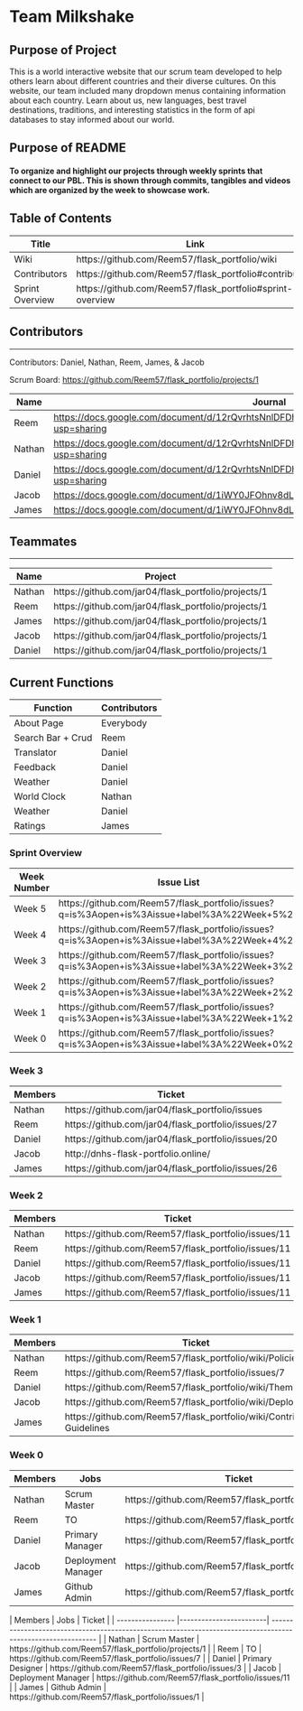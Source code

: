 # Team Milkshake

## Purpose of Project
This is a world interactive website that our scrum team developed to help others learn about different countries and their diverse cultures. On this website, our team included many dropdown menus containing information about each country. Learn about us, new languages, best travel destinations, traditions, and interesting statistics in the form of api databases to stay informed about our world.

## Purpose of README
#### To organize and highlight our projects through weekly sprints that connect to our PBL. This is shown through commits, tangibles and videos which are organized by the week to showcase work.

## Table of Contents
<table>
  <thead>
    <tr>
      <th>Title</th>
      <th>Link</th>
    </tr>
  </thead>
  <tbody>
    <tr>
      <td>Wiki</td>
      <td href="https://github.com/Reem57/flask_portfolio/wiki">https://github.com/Reem57/flask_portfolio/wiki</td>
    </tr>
    <tr>
      <td>Contributors</td>
      <td href="https://github.com/Reem57/flask_portfolio#contributors">https://github.com/Reem57/flask_portfolio#contributors</td>
    </tr>
    <tr>
      <td>Sprint Overview</td>
      <td href="https://github.com/Reem57/flask_portfolio#sprint-overview">https://github.com/Reem57/flask_portfolio#sprint-overview</td>
    </tr>
  </tbody>
</table>

## Contributors
---------------------------------------

Contributors: Daniel, Nathan, Reem, James, & Jacob

Scrum Board: https://github.com/Reem57/flask_portfolio/projects/1

| Name             | Journal                                                                                                      |
| ---------------- | ------------------------------------------------------------------------------------------------------------ |
|  Reem | https://docs.google.com/document/d/12rQvrhtsNnlDFDhkCI9sT8w7fTD3y-4FW6W8LPLuf9w/edit?usp=sharing |
|  Nathan | https://docs.google.com/document/d/12rQvrhtsNnlDFDhkCI9sT8w7fTD3y-4FW6W8LPLuf9w/edit?usp=sharing |
|  Daniel | https://docs.google.com/document/d/12rQvrhtsNnlDFDhkCI9sT8w7fTD3y-4FW6W8LPLuf9w/edit?usp=sharing |
|  Jacob | https://docs.google.com/document/d/1iWY0JFOhnv8dLGOX7WXPdvvbnUYI_WglTmJvhG3r4QQ/edit |
|  James | https://docs.google.com/document/d/1iWY0JFOhnv8dLGOX7WXPdvvbnUYI_WglTmJvhG3r4QQ/edit |

## Teammates
---------------------------------------
<table>
  <thead>
    <tr>
      <th>Name</th>
      <th>Project</th>
    </tr>
  </thead>
  <tbody>
    <tr>
      <td>Nathan</td>
      <td>https://github.com/jar04/flask_portfolio/projects/1</td>
    </tr>
    <tr>
      <td>Reem</td>
      <td>https://github.com/jar04/flask_portfolio/projects/1</td>
    </tr><tr>
      <td>James</td>
      <td>https://github.com/jar04/flask_portfolio/projects/1</td>
    </tr>
    <tr>
      <td>Jacob</td>
      <td>https://github.com/jar04/flask_portfolio/projects/1</td>
    </tr>
    <tr>
      <td>Daniel</td>
      <td>https://github.com/jar04/flask_portfolio/projects/1</td>
    </tr>
  </tbody>
</table>

## Current Functions
<table>
  <thead>
    <tr>
      <th>Function</th>
      <th>Contributors</th>
    </tr>
  </thead>
  <tbody>
    <tr>
      <td>About Page</td>
      <td>Everybody</td>
    </tr>
    <tr>
      <td>Search Bar + Crud</td>
      <td>Reem</td>
    </tr>
    <tr>
      <td>Translator</td>
      <td>Daniel</td>
    </tr>
    <tr>
      <td>Feedback</td>
      <td>Daniel</td>
    </tr>
    <tr>
      <td>Weather</td>
      <td>Daniel</td>
    </tr>
    <tr>
      <td>World Clock</td>
      <td>Nathan</td>
    </tr>
    <tr>
      <td>Weather</td>
      <td>Daniel</td>
    </tr>
    <tr>
      <td>Ratings</td>
      <td>James</td>
    </tr>
  </tbody>
  
</table>

### Sprint Overview
<table>
  <thead>
    <tr>
      <th>Week Number</th>
      <th>Issue List</th>
    </tr>
  </thead>
  <tbody>
    <tr>
      <td>Week 5</td>
      <td>https://github.com/Reem57/flask_portfolio/issues?q=is%3Aopen+is%3Aissue+label%3A%22Week+5%22</td>
    </tr>
    <tr>
      <td>Week 4</td>
      <td>https://github.com/Reem57/flask_portfolio/issues?q=is%3Aopen+is%3Aissue+label%3A%22Week+4%22</td>
    </tr><tr>
      <td>Week 3</td>
      <td>https://github.com/Reem57/flask_portfolio/issues?q=is%3Aopen+is%3Aissue+label%3A%22Week+3%22</td>
    </tr>
    <tr>
      <td>Week 2</td>
      <td>https://github.com/Reem57/flask_portfolio/issues?q=is%3Aopen+is%3Aissue+label%3A%22Week+2%22</td>
    </tr>
    <tr>
      <td>Week 1</td>
      <td>https://github.com/Reem57/flask_portfolio/issues?q=is%3Aopen+is%3Aissue+label%3A%22Week+1%22</td>
    </tr>
    <tr>
      <td>Week 0</td>
      <td>https://github.com/Reem57/flask_portfolio/issues?q=is%3Aopen+is%3Aissue+label%3A%22Week+0%22</td>
    </tr>
  </tbody>
</table>

### Week 3
<table>
  <thead>
    <tr>
      <th>Members</th>
      <th>Ticket</th>
    </tr>
  </thead>
  <tbody>
    <tr>
      <td>Nathan</td>
      <td>https://github.com/jar04/flask_portfolio/issues</td>
    </tr>
    <tr>
      <td>Reem</td>
      <td>https://github.com/jar04/flask_portfolio/issues/27</td>
    </tr><tr>
      <td>Daniel</td>
      <td>https://github.com/jar04/flask_portfolio/issues/20</td>
    </tr>
    <tr>
      <td>Jacob</td>
      <td>http://dnhs-flask-portfolio.online/</td>
    </tr>
    <tr>
      <td>James</td>
      <td>https://github.com/jar04/flask_portfolio/issues/26</td>
    </tr>
  </tbody>
</table>

### Week 2
<table>
  <thead>
    <tr>
      <th>Members</th>
      <th>Ticket</th>
    </tr>
  </thead>
  <tbody>
    <tr>
      <td>Nathan</td>
      <td>https://github.com/Reem57/flask_portfolio/issues/11</td>
    </tr>
    <tr>
      <td>Reem</td>
      <td>https://github.com/Reem57/flask_portfolio/issues/11</td>
    </tr><tr>
      <td>Daniel</td>
      <td>https://github.com/Reem57/flask_portfolio/issues/11</td>
    </tr>
    <tr>
      <td>Jacob</td>
      <td>https://github.com/Reem57/flask_portfolio/issues/11</td>
    </tr>
    <tr>
      <td>James</td>
      <td>https://github.com/Reem57/flask_portfolio/issues/11</td>
    </tr>
  </tbody>
</table>

### Week 1
<table>
  <thead>
    <tr>
      <th>Members</th>
      <th>Ticket</th>
    </tr>
  </thead>
  <tbody>
    <tr>
      <td>Nathan</td>
      <td>https://github.com/Reem57/flask_portfolio/wiki/Policies</td>
    </tr>
    <tr>
      <td>Reem</td>
      <td>https://github.com/Reem57/flask_portfolio/issues/7</td>
    </tr><tr>
      <td>Daniel</td>
      <td>https://github.com/Reem57/flask_portfolio/wiki/Theme</td>
    </tr>
    <tr>
      <td>Jacob</td>
      <td>https://github.com/Reem57/flask_portfolio/wiki/Deployment</td>
    </tr>
    <tr>
      <td>James</td>
      <td>https://github.com/Reem57/flask_portfolio/wiki/Contribution-Guidelines</td>
    </tr>
  </tbody>
</table>


### Week 0
<table>
  <thead>
    <tr>
      <th>Members</th>
      <th>Jobs</th>
      <th>Ticket</th>
    </tr>
  </thead>
  <tbody>
    <tr>
      <td>Nathan</td>
      <td>Scrum Master</td>
      <td>https://github.com/Reem57/flask_portfolio/projects/1</td>
    </tr>
    <tr>
      <td>Reem</td>
      <td>TO</td>
      <td>https://github.com/Reem57/flask_portfolio/issues/7</td>
    </tr>
    <tr>
      <td>Daniel</td>
      <td>Primary Manager</td>
      <td>https://github.com/Reem57/flask_portfolio/issues/3</td>
    </tr>
    <tr>
      <td>Jacob</td>
      <td>Deployment Manager</td>
      <td>https://github.com/Reem57/flask_portfolio/issues/11</td>
    </tr>
    <tr>
      <td>James</td>
      <td>Github Admin</td>
      <td>https://github.com/Reem57/flask_portfolio/issues/1</td>
    </tr>
  </tbody>
</table>
| Members             | Jobs | Ticket                                                                                                      |
| ---------------- |------------------------| ------------------------------------------------------------------------------------------------------------ |
|  Nathan | Scrum Master | https://github.com/Reem57/flask_portfolio/projects/1 |
|  Reem | TO | https://github.com/Reem57/flask_portfolio/issues/7 |
|  Daniel | Primary Designer | https://github.com/Reem57/flask_portfolio/issues/3 |
|  Jacob | Deployment Manager | https://github.com/Reem57/flask_portfolio/issues/11 |
|  James | Github Admin | https://github.com/Reem57/flask_portfolio/issues/1 |
